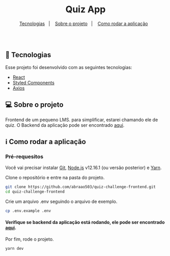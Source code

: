 <h1 align="center">
   Quiz App
</h1>

<p align="center">
  <a href="#space_invader-tecnologias">Tecnologias</a>&nbsp;&nbsp;&nbsp;|&nbsp;&nbsp;&nbsp;
  <a href="#computer-sobre-o-projeto">Sobre o projeto</a>&nbsp;&nbsp;&nbsp;|&nbsp;&nbsp;&nbsp;
  <a href="#information_source-como-rodar-a-aplicação">Como rodar a aplicação</a>&nbsp;&nbsp;&nbsp;
</p>
<br><br>

## :space_invader: Tecnologias

Esse projeto foi desenvolvido com as seguintes tecnologias:

- [React](https://reactjs.org/)
- [Styled Components](https://styled-components.com/)
- [Axios](https://github.com/axios/axios)

## :computer: Sobre o projeto

Frontend de um pequeno LMS. para simplificar, estarei chamando ele de quiz. O Backend da aplicação pode ser encontrado [aqui](https://github.com/abraao503/quiz-challenge-frontend).    

## :information_source: Como rodar a aplicação

### Pré-requesitos
Você vai precisar instalar [Git](https://git-scm.com), [Node.js](https://nodejs.org/) v12.16.1 (ou versão posterior) e [Yarn](https://yarnpkg.com/).

Clone o repositório e entre na pasta do projeto.      
```bash
git clone https://github.com/abraao503/quiz-challenge-frontend.git
cd quiz-challenge-frontend

```

Crie um arquivo .env seguindo o arquivo de exemplo.      
```bash
cp .env.example .env

```

#### Verifique se backend da aplicação está rodando, ele pode ser encontrado [aqui](https://github.com/abraao503/quiz-challenge-backend).


Por fim, rode o projeto.
```bash
yarn dev
```
